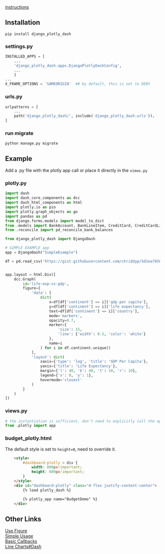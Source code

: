 [instructions](https://pypi.org/project/django-plotly-dash/)

## Installation
`pip install django_plotly_dash`

### settings.py
```python
INSTALLED_APPS = [
    ...
    'django_plotly_dash.apps.DjangoPlotlyDashConfig',
    ...
    ]
...
X_FRAME_OPTIONS = 'SAMEORIGIN'  ## by default, this is set to DENY
```

### urls.py
```python
urlpatterns = [
    ...
    path('django_plotly_dash/', include('django_plotly_dash.urls')),
]
```

### run migrate
`python manage.py migrate`

## Example
Add a .py file with the plotly app call or place it directly in the `views.py`

### plotly.py
```python
import dash
import dash_core_components as dcc
import dash_html_components as html
import plotly.io as pio
import plotly.graph_objects as go
import pandas as pd
from django.forms.models import model_to_dict
from .models import BankAccount, BankLineItem, CreditCard, CreditCardLineItem, CreditCardPayment
from .reconcile import pd_reconcile_bank_balances

from django_plotly_dash import DjangoDash

# SIMPLE EXAMPLE app
app = DjangoDash("SimpleExample")

df = pd.read_csv('https://gist.githubusercontent.com/chriddyp/5d1ea79569ed194d432e56108a04d188/raw/a9f9e8076b837d541398e999dcbac2b2826a81f8/gdp-life-exp-2007.csv')


app.layout = html.Div([
    dcc.Graph(
        id='life-exp-vs-gdp',
        figure={
            'data': [
                dict(
                    x=df[df['continent'] == i]['gdp per capita'],
                    y=df[df['continent'] == i]['life expectancy'],
                    text=df[df['continent'] == i]['country'],
                    mode='markers',
                    opacity=0.7,
                    marker={
                        'size': 15,
                        'line': {'width': 0.5, 'color': 'white'}
                    },
                    name=i
                ) for i in df.continent.unique()
            ],
            'layout': dict(
                xaxis={'type': 'log', 'title': 'GDP Per Capita'},
                yaxis={'title': 'Life Expectancy'},
                margin={'l': 40, 'b': 40, 't': 10, 'r': 10},
                legend={'x': 0, 'y': 1},
                hovermode='closest'
            )
        }
    )
])
```

### views.py
```python
# the instantiation is sufficient, don't need to explicitly call the app
from .plotly import app
```

### budget_plotly.html
The default style is set to `height=0`, need to override it.
```html
    <style>
        #dashboard-plotly > div {
            width: 800px!important;
            height: 600px!important;
        }
    </style>
    <div id="dashboard-plotly" class="d-flex justify-content-center">
        {% load plotly_dash %}

        {% plotly_app name="BudgetDemo" %}
    </div>
```

## Other Links
[Use Figure](plotly-figure-for-plotly-dash)  
[Simple Usage](https://django-plotly-dash.readthedocs.io/en/latest/simple_use.html)  
[Basic Callbacks](https://dash.plotly.com/basic-callbacks)  
[Line Charts#Dash](https://plotly.com/python/line-charts/#what-about-dash)